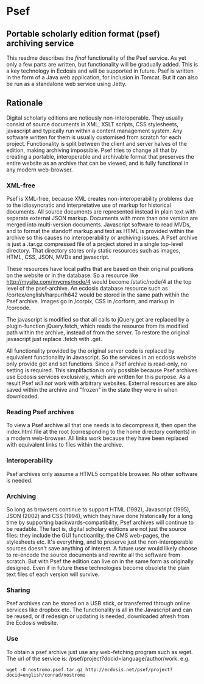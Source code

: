 # Psef
## Portable scholarly edition format (psef) archiving service

This readme describes the *final* functionality of the Psef service. As 
yet only a few parts are written, but functionality will be gradually 
added. This is a key technology in Ecdosis and will be supported in 
future. Psef is written in the form of a Java web application, for 
inclusion in Tomcat. But it can also be run as a standalone web service 
using Jetty.

## Rationale

Digital scholarly editions are notiously non-interoperable. They usually 
consist of source documents in XML, XSLT scripts, CSS stylesheets, 
javascript and typically run within a content management system. Any 
software written for them is usually customised from scratch for each 
project. Functionality is split between the client and server halves of 
the edition, making archiving impossible. Psef tries to change all that 
by creating a portable, interoperable and archivable format that 
preserves the entire website as an archive that can be viewed, and is 
fully functional in any modern web-browser.

### XML-free

Psef is XML-free, because XML creates non-interoperability problems due 
to the idiosyncratic and interpretative use of markup for historical 
documents. All source documents are represented instead in plain text 
with separate external JSON markup. Documents with more than one version 
are merged into multi-version documents. Javascript software to read 
MVDs, and to format the standoff markup and text as HTML is provided 
within the archive so this causes no interoperability or archiving 
issues. A Psef archive is just a .tar.gz compressed file of a project 
stored in a single top-level directory. That directory stores only 
static resources such as images, HTML, CSS, JSON, MVDs and javascript.

These resources have local paths that are based on their original 
positions on the website or in the database. So a resource like 
http://mysite.com/mycms/node/4 would become /static/node/4 at the top 
level of the psef-archive. An ecdosis database resource such as 
/cortex/english/harpur/h642 would be stored in the same path within the 
Psef archive. Images go in /corpix, CSS in /corform, and markup in 
/corcode.

The javascript is modified so that all calls to jQuery.get are replaced 
by a plugin-function jQuery.fetch, which reads the resource from its 
modified path within the archive, instead of from the server. To restore 
the original javascript just replace .fetch with .get.

All functionality provided by the original server code is replaced by 
equivalent functionality in Javascript. So the services in an ecdosis 
website only provide get and set functions. Since a Psef archive is 
read-only, no setting is required. This simplifaction is only possible 
because Psef archives use Ecdosis services exclusively, which are 
written for this purpose. As a result Psef *will not work* with 
arbitrary websites. External resources are also saved within the archive 
and "frozen" in the state they were in when downloaded.

### Reading Psef archives

To view a Psef archive all that one needs is to decompress it, then open 
the index.html file at the root (corresponding to the home directory 
contents) in a modern web-browser. All links work because they have been 
replaced with equivalent links to files within the archive.

### Interoperability

Psef archives only assume a HTML5 compatible browser. No other software 
is needed.

### Archiving

So long as browsers continue to support HTML (1992), Javascript (1995), 
JSON (2002) and CSS (1994), which they have done historically for a long 
time by supporting backwards-compatibility, Psef archives will continue 
to be readable. The fact is, digital scholary editions are not just the 
source files: they include the GUI functioanlity, the CMS web-pages, the 
stylesheets etc. It's everything, and to preserve just the 
non-interoperable sources doesn't save anything of interest. A future 
user would likely choose to re-encode the source documents and rewrite 
all the software from scratch. But with Psef the edition can live on in 
the same form as originally designed. Even if in future these 
technologies become obsolete the plain text files of each version will 
survive.

### Sharing

Psef archives can be stored on a USB stick, or transferred through 
online services like dropbox etc. The functionality is all in the 
Javascript and can be reused, or if redesign or updating is needed, 
downloaded afresh from the Ecdosis website.
 
### Use

To obtain a psef archive just use any web-fetching program such as wget. 
The url of the service is: /psef/project?docid=language/author/work. 
e.g.

    wget -O nostromo.psef.tar.gz http://ecdosis.net/psef/project?docid=english/conrad/nostromo

